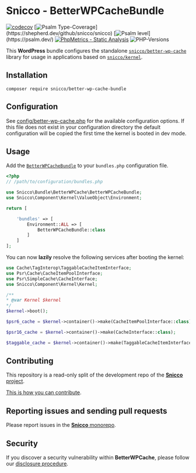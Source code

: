 # Snicco - BetterWPCacheBundle

[![codecov](https://img.shields.io/badge/Coverage-100%25-success
)](https://codecov.io/gh/snicco/snicco)
[![Psalm Type-Coverage](https://shepherd.dev/github/snicco/snicco/coverage.svg?)](https://shepherd.dev/github/snicco/snicco)
[![Psalm level](https://shepherd.dev/github/snicco/snicco/level.svg?)](https://psalm.dev/)
[![PhpMetrics - Static Analysis](https://img.shields.io/badge/PhpMetrics-Static_Analysis-2ea44f)](https://snicco.github.io/snicco/phpmetrics/BetterWPCacheBundle/index.html)
![PHP-Versions](https://img.shields.io/badge/PHP-%5E7.4%7C%5E8.0%7C%5E8.1-blue)

This **WordPress** bundle configures the standalone [`snicco/better-wp-cache`](https://github.com/snicco/better-wp-cache) library for usage in applications based on [`snicco/kernel`](https://github.com/snicco/kernel).

## Installation

```shell
composer require snicco/better-wp-cache-bundle
```

## Configuration

See [config/better-wp-cache.php](config/better-wp-cache.php) for the available configuration options.
If this file does not exist in your configuration directory the default configuration will be copied
the first time the kernel is booted in dev mode.

## Usage

Add the [`BetterWPCacheBundle`](src/BetterWPCacheBundle.php) to your `bundles.php` configuration file.

```php
<?php
// /path/to/configuration/bundles.php

use Snicco\Bundle\BetterWPCache\BetterWPCacheBundle;
use Snicco\Component\Kernel\ValueObject\Environment;

return [

    'bundles' => [
        Environment::ALL => [
            BetterWPCacheBundle::class
        ]
    ]
];

```

You can now **lazily** resolve the following services after booting the kernel:

```php
use Cache\TagInterop\TaggableCacheItemInterface;
use Psr\Cache\CacheItemPoolInterface;
use Psr\SimpleCache\CacheInterface;
use Snicco\Component\Kernel\Kernel;

/**
* @var Kernel $kernel
*/
$kernel->boot();

$psr6_cache = $kernel->container()->make(CacheItemPoolInterface::class);

$psr16_cache = $kernel->container()->make(CacheInterface::class);

$taggable_cache = $kernel->container()->make(TaggableCacheItemInterface::class);
```

## Contributing

This repository is a read-only split of the development repo of the [**Snicco** project](https://github.com/snicco/snicco).

[This is how you can contribute](https://github.com/snicco/snicco/blob/master/CONTRIBUTING.md).

## Reporting issues and sending pull requests

Please report issues in the
[**Snicco** monorepo](https://github.com/snicco/snicco/blob/master/CONTRIBUTING.md##using-the-issue-tracker).

## Security

If you discover a security vulnerability within **BetterWPCache**, please follow
our [disclosure procedure](https://github.com/snicco/snicco/blob/master/SECURITY.md).
